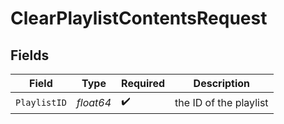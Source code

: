 # ClearPlaylistContentsRequest


## Fields

| Field                  | Type                   | Required               | Description            |
| ---------------------- | ---------------------- | ---------------------- | ---------------------- |
| `PlaylistID`           | *float64*              | :heavy_check_mark:     | the ID of the playlist |